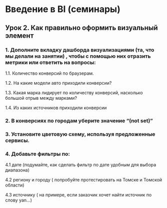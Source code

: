 # Введение в BI (семинары)

## Урок 2. Как правильно оформить визуальный элемент

### 1. Дополните вкладку дашборда визуализациями (та, что мы делали на занятии) , чтобы с помощью них отразить метрики или ответить на вопросы:

1.1. Количество конверсий по браузерам.

1.2. На какие модели авто приходили конверсии?

1.3. Какая марка лидирует по количеству конверсий, насколько большой отрыв между марками?

1.4. Из каких источников приходили конверсии

### 2. В конверсиях по городам уберите значение “(not set)”

### 3. Установите цветовую схему, используя предложенные сервисы.

### 4. Добавьте фильтры по:

4.1 дате (подумайте, как сделать фильтр по дате удобным для выбора диапазона)

4.2 региону и городу ( попробуйте протестировать на Томске и Томской области)

4.3 источнику ( на примере, если заказчик хочет найти источник по слову yan...)